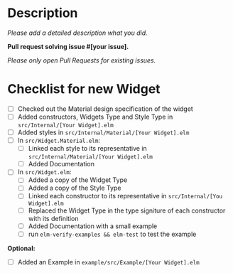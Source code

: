 # Description

_Please add a detailed description what you did._

**Pull request solving issue #[your issue].**

_Please only open Pull Requests for existing issues._

# Checklist for new Widget

* [ ] Checked out the Material design specification of the widget
* [ ] Added constructors, Widgets Type and Style Type in `src/Internal/[Your Widget].elm`
* [ ] Added styles in `src/Internal/Material/[Your Widget].elm`
* [ ] In `src/Widget.Material.elm`:
  * [ ] Linked each style to its representative in `src/Internal/Material/[Your Widget].elm`
  * [ ] Added Documentation
* [ ] In `src/Widget.elm`:
  * [ ] Added a copy of the Widget Type
  * [ ] Added a copy of the Style Type
  * [ ] Linked each constructor to its representative in `src/Internal/[You Widget].elm`
  * [ ] Replaced the Widget Type in the type signiture of each constructor with its definition
  * [ ] Added Documentation with a small example
  * [ ] run `elm-verify-examples && elm-test` to test the example

**Optional:**
* [ ] Added an Example in `example/src/Example/[Your Widget].elm`

